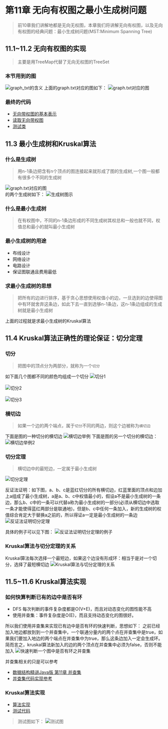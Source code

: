# 第11章 无向有权图之最小生成树问题
> 前10章我们讲解地都是无向无权图，本章我们将讲解无向有权图，以及无向有权图的经典问题：最小生成树问题(MST:Minimum Spanning Tree)

## 11.1~11.2 无向有权图的实现
> 主要是用TreeMap代替了无向无权图的TreeSet
### 本节用到的图
![graph_txt的含义](images/第11章_无向有权图之最小生成树问题/graph_txt的含义.png)
上面的graph.txt对应的图如下：
![graph.txt对应的图](images/第11章_无向有权图之最小生成树问题/graph.png)

### 最终的代码
+ [无向带权图的基本表示](src/main/java/Chapter11WeightedGraphAndMinimumSpanningTree/Section1To2WeightedGraph/WeightedGraph.java)
+ [读取无向带权图](src/main/java/Chapter11WeightedGraphAndMinimumSpanningTree/Section1To2WeightedGraph/ReadWeightedGraph.java)
+ [测试类](src/main/java/Chapter11WeightedGraphAndMinimumSpanningTree/Section1To2WeightedGraph/Main.java)

## 11.3 最小生成树和Kruskal算法

### 什么是生成树
> 用n-1条边把含有n个顶点的图连接起来就形成了图的生成树,一个图一般都有很多个不同的生成树

![graph.txt对应的图](images/第11章_无向有权图之最小生成树问题/graph.png)  
的两个生成树如下：
![生成树图示](images/第11章_无向有权图之最小生成树问题/生成树图示.png)

### 什么是最小生成树
> 在有权图中，不同的n-1条边形成的不同生成树其权总和一般也就不同，权值总和最小的就叫最小生成树

### 最小生成树的用途
+ 布线设计
+ 网络设计
+ 电路设计
+ 保证图联通且费用最低

### 求最小生成树的思想
> 把所有的边进行排序，基于贪心思想使用权值小的边，一旦选到的边使得图中有环就舍弃这条边，如此下去一直到选够n-1条边，这n-1条边组成的生成树就是最小生成树

上面的过程就是求最小生成树的Kruskal算法

## 11.4 Kruskal算法正确性的理论保证：切分定理

### 切分
> 把图中的顶点分为两部分，就称为一个`切分`

如下面几个图都不同的颜色均组成一个切分
![切分1](images/第11章_无向有权图之最小生成树问题/切分1.png)
<br/>  
![切分2](images/第11章_无向有权图之最小生成树问题/切分2.png)
<br/><br/>
![切分3](images/第11章_无向有权图之最小生成树问题/切分3.png)

### 横切边
> 如果一个边的两个端点，属于`切分`不同的两边，则这个边被称为`横切边`

下面是图的一种切分的横切边
![横切边举例](images/第11章_无向有权图之最小生成树问题/横切边举例.png)
下面是图的另一个切分的横切边：
![横切边举例2](images/第11章_无向有权图之最小生成树问题/横切边举例2.png)

### 切分定理
> 横切边中的最短边，一定属于最小生成树

![切分定理](images/第11章_无向有权图之最小生成树问题/切分定理.png)

反证法证明：如下图，a、b、c是蓝红切分的所有横切边，红蓝里面的顶点和边加上a组成了最小生成树，a是a、b、c中权值最小的，假设a不是最小生成树的一条边，那么b、c中的一条可以代替a称为最小生成树的一部分(必须从横切边中选取一条才能使得蓝红两部分是联通地)，但是b、c中任何一条加入，新的生成树的权值综合肯定大于替换a之前的，所以得证a一定是最小生成树的一条边
![反证法证明切分定理](images/第11章_无向有权图之最小生成树问题/反证法证明切分定理1.png)

具体的例子可以见下图：
![反证法证明切分定理的例子](images/第11章_无向有权图之最小生成树问题/反证法证明切分定理2.png)

### Kruskal算法与切分定理的关系

Kruskal算法每次选择一个最短边，如果这个边没有形成环：相当于是对一个切分，选择了最短横切边
![Kruskal算法与切分定理的关系](images/第11章_无向有权图之最小生成树问题/Kruskal算法与切分定理的关系.png)

## 11.5~11.6 Kruskal算法实现

### 如何快算判断已有的边中是否有环

+ DFS 每次判断的事件复杂度都是O(V+E)，而且对动态变化的图性能不高
+ 使用并查集：事件复杂度是O(E)，而且支持动态变化的图很好。

所以我们使用并查集来实现已有边中是否有环的快速判断，思想如下：
之前已经加入地边都放到到一个并查集中，一个联通分量内的两个点在并查集中是true，如果我们要加入地边的两个端点在并查集中为true，那么这条边加入一定会生成环。
简而言之，kruskal算法新加入的边的两个顶点在并查集中必须为false，否则不能加入
![快速判断一个图中是否有环之并查集](images/第11章_无向有权图之最小生成树问题/快速判断一个图中是否有环之并查集.png)

并查集相关的只是可以参考
+ [数据结构精讲Java版 第11章 并查集](https://coding.imooc.com/learn/list/207.html)
+ [并查集代码实现参考](../Part2Basic/src/main/java/Chapter11UnionFind/UnionFind.java)

### Kruskal算法实现
+ [算法实现](src/main/java/Chapter11WeightedGraphAndMinimumSpanningTree/Section3to5Kruskal/MinimumSpanningTreeKruskal.java)
+ [测试代码](src/main/java/Chapter11WeightedGraphAndMinimumSpanningTree/Section3to5Kruskal/Main.java)
> 测试图如下：
![测试图](src/main/java/Chapter11WeightedGraphAndMinimumSpanningTree/Section3to5Kruskal/graph.png)